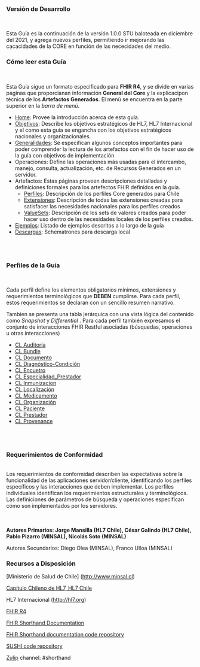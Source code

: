 ### Versión de Desarrollo
<br>

Esta Guía es la continuación de la versión 1.0.0 STU baloteada en diciembre del 2021, y agrega nuevos perfiles, permitiendo ir mejorando las cacacidades de la CORE en función de las nececidades del medio.
### Cómo leer esta Guía
<br>

Esta Guía sigue un formato especificado para **FHIR R4**, y se divide en varias paginas que proporcianan información **General del Core** y la explicacipon técnica de los **Artefactos Generados**. El menú se encuentra en la parte superior en la *barra de menú*.
<br>

* [Home](index.html): Provee la introducción acerca de esta guía.
* [Objetivos](Alcances-Objetivos.html): Describe los objetivos estratégicos de HL7, HL7 Internacional y el como esta guía se engancha con los objetivos estratégicos nacionales y organizacionales.
* [Generalidades](Aspectos-Generales.html): Se especifican algunos conceptos importantes para poder comprender la lectura de los artefactos con el fin de hacer uso de la guía con objetivos de implementación
* Operaciones: Define las operaciones más usadas para el intercambo, manejo, consulta, actualización, etc. de Recursos Generados en un servidor.
* Artefactos: Estas páginas proveen descripciones detalladas y definiciones formales para los artefectos FHIR definidos en la guía.
    * [Perfiles](Perfiles.html): Descripción de los perfiles Core generados para Chile
    * [Extensiones](Extensiones.html): Descripción de todas las extensiones creadas para satisfacer las necesidades nacionales para los perfiles creados
    * [ValueSets](Set-De-Validacion-ValueSets.html): Descripción de los sets de valores creados para poder hacer uso dentro de las necesidades locales de los perfiles creados.
* [Ejemplos](Set-Ejemplos.html): Listado de ejemplos descritos a lo largo de la guía
* [Descargas](Todas-Descargas.html): Schematrones para descarga local 
<br>
<br>


### Perfiles de la Guía
<br>

Cada perfil define los elementos obligatorios mínimos, extensiones y requerimientos terminológicos que **DEBEN** cumplirse. Para cada perfil, estos requerimientos se declaran con un sencillo resumen narrativo.
<br>

Tambien se presenta una tabla jerárquica con una vista lógica del contenido como *Snapshot* y *Differential* . Para cada perfil también expresamos el conjunto de interacciones FHIR Restful asociadas (búsquedas, operaciones u otras interacciones)

* [CL Auditoría](StructureDefinition-AuditEventCl.html)
* [CL Bundle](StructureDefinition-BundleCl.html)
* [CL Documento](StructureDefinition-DocumentoCl.html)
* [CL Diagnóstico-Condición](StructureDefinition-CoreDiagnosticoCl.html)
* [CL Encuetro](StructureDefinition-EncounterCL.html)
* [CL Especialidad_Prestador](StructureDefinition-CoreEspecialidadCl.html)
* [CL Inmunizacion](StructureDefinition-ImmunizationCL.html)
* [CL Localización](StructureDefinition-CoreLocalizacionCl.html)
* [CL Medicamento](StructureDefinition-CoreMedicamentoCl.html) 
* [CL Organización](StructureDefinition-CoreOrganizacionCl.html)
* [CL Paciente](StructureDefinition-CorePacienteCl.html)
* [CL Prestador](StructureDefinition-CorePrestadorCl.html)
* [CL Provenance](StructureDefinition-ProvenanceCl.html)

<br>
<br>

### Requerimientos de Conformidad
<br>
Los requerimientos de conformidad describen las expectativas sobre la funcionalidad de las aplicaciones servidor/cliente, identificando los perfiles específicos y las interacciones que deben implementar. Los perfiles individuales identifican los requerimientos estructurales y terminológicos. Las definiciones de parámetros de búsqueda y operaciones especifican cómo son implementados por los servidores.
<br>
<br>
<br> 

**Autores Primarios: Jorge Mansilla (HL7 Chile), César Galindo (HL7 Chile), Pablo Pizarro (MINSAL), Nicolás Soto (MINSAL)**

Autores Secundarios: Diego Olea (MINSAL), Franco Ulloa (MINSAL)




### Recursos a Disposición
[Ministerio de Salud de Chile] (http://www.minsal.cl)

[Capítulo Chileno de HL7, HL7 Chile](http://hl7chile.cl)

HL7 Internacional (http://hl7.org)

[FHIR R4](http://hl7.org/fhir/)

[FHIR Shorthand Documentation](https://build.fhir.org/ig/HL7/fhir-shorthand) 

[FHIR Shorthand documentation code repository](https://github.com/HL7/fhir-shorthand)

[SUSHI code repository](https://github.com/FHIR/sushi)

[Zulip](https://chat.fhir.org) channel: #shorthand